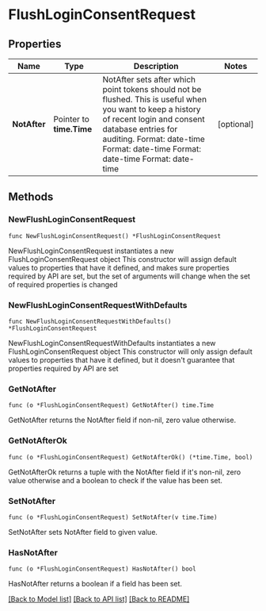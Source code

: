 # FlushLoginConsentRequest

## Properties

Name | Type | Description | Notes
------------ | ------------- | ------------- | -------------
**NotAfter** | Pointer to **time.Time** | NotAfter sets after which point tokens should not be flushed. This is useful when you want to keep a history of recent login and consent database entries for auditing. Format: date-time Format: date-time Format: date-time Format: date-time | [optional] 

## Methods

### NewFlushLoginConsentRequest

`func NewFlushLoginConsentRequest() *FlushLoginConsentRequest`

NewFlushLoginConsentRequest instantiates a new FlushLoginConsentRequest object
This constructor will assign default values to properties that have it defined,
and makes sure properties required by API are set, but the set of arguments
will change when the set of required properties is changed

### NewFlushLoginConsentRequestWithDefaults

`func NewFlushLoginConsentRequestWithDefaults() *FlushLoginConsentRequest`

NewFlushLoginConsentRequestWithDefaults instantiates a new FlushLoginConsentRequest object
This constructor will only assign default values to properties that have it defined,
but it doesn't guarantee that properties required by API are set

### GetNotAfter

`func (o *FlushLoginConsentRequest) GetNotAfter() time.Time`

GetNotAfter returns the NotAfter field if non-nil, zero value otherwise.

### GetNotAfterOk

`func (o *FlushLoginConsentRequest) GetNotAfterOk() (*time.Time, bool)`

GetNotAfterOk returns a tuple with the NotAfter field if it's non-nil, zero value otherwise
and a boolean to check if the value has been set.

### SetNotAfter

`func (o *FlushLoginConsentRequest) SetNotAfter(v time.Time)`

SetNotAfter sets NotAfter field to given value.

### HasNotAfter

`func (o *FlushLoginConsentRequest) HasNotAfter() bool`

HasNotAfter returns a boolean if a field has been set.


[[Back to Model list]](../README.md#documentation-for-models) [[Back to API list]](../README.md#documentation-for-api-endpoints) [[Back to README]](../README.md)


